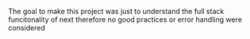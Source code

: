 The goal to make this project was just to understand the full stack funcitonality of next therefore no good practices or error handling were considered